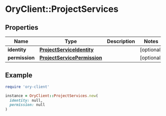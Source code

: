 # OryClient::ProjectServices

## Properties

| Name | Type | Description | Notes |
| ---- | ---- | ----------- | ----- |
| **identity** | [**ProjectServiceIdentity**](ProjectServiceIdentity.md) |  | [optional] |
| **permission** | [**ProjectServicePermission**](ProjectServicePermission.md) |  | [optional] |

## Example

```ruby
require 'ory-client'

instance = OryClient::ProjectServices.new(
  identity: null,
  permission: null
)
```

